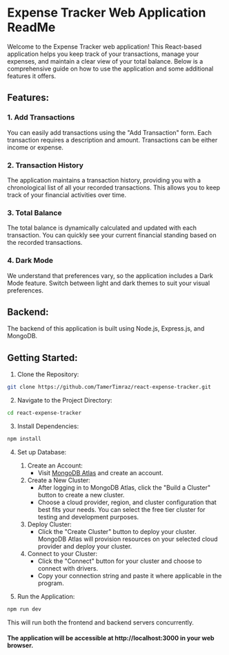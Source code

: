 # Expense Tracker Web Application ReadMe

Welcome to the Expense Tracker web application! This React-based application helps you keep track of your transactions, manage your expenses, and maintain a clear view of your total balance. Below is a comprehensive guide on how to use the application and some additional features it offers.

## Features:

### 1. Add Transactions

You can easily add transactions using the "Add Transaction" form. Each transaction requires a description and amount. Transactions can be either income or expense.

### 2. Transaction History

The application maintains a transaction history, providing you with a chronological list of all your recorded transactions. This allows you to keep track of your financial activities over time.

### 3. Total Balance

The total balance is dynamically calculated and updated with each transaction. You can quickly see your current financial standing based on the recorded transactions.

### 4. Dark Mode

We understand that preferences vary, so the application includes a Dark Mode feature. Switch between light and dark themes to suit your visual preferences.

## Backend:

The backend of this application is built using Node.js, Express.js, and MongoDB.

## Getting Started:

1. Clone the Repository:

```bash
git clone https://github.com/TamerTimraz/react-expense-tracker.git
```

2. Navigate to the Project Directory:

```bash
cd react-expense-tracker
```

3. Install Dependencies:

```bash
npm install
```

4. Set up Database:

   1. Create an Account:
      - Visit [MongoDB Atlas](https://www.mongodb.com/atlas) and create an account.
   2. Create a New Cluster:
      - After logging in to MongoDB Atlas, click the "Build a Cluster" button to create a new cluster.
      - Choose a cloud provider, region, and cluster configuration that best fits your needs. You can select the free tier cluster for testing and development purposes.
   3. Deploy Cluster:
      - Click the "Create Cluster" button to deploy your cluster. MongoDB Atlas will provision resources on your selected cloud provider and deploy your cluster.
   4. Connect to your Cluster:
      - Click the "Connect" button for your cluster and choose to connect with drivers.
      - Copy your connection string and paste it where applicable in the program.

5. Run the Application:

```bash
npm run dev
```

This will run both the frontend and backend servers concurrently.

#### The application will be accessible at http://localhost:3000 in your web browser.
